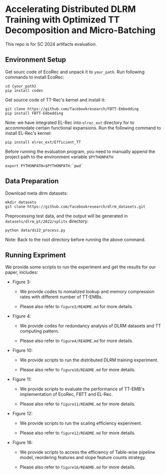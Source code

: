 # Accelerating Distributed DLRM Training with Optimized TT Decomposition and Micro-Batching

This repo is for SC 2024 artifacts evaluation.


## Environment Setup

Get sourc code of EcoRec and unpack it to `your_path`. Run following commands to install EcoRec:

```
cd {your_path}
pip install codes
```

Get source code of TT-Rec's kernel and install it:

```
git clone https://github.com/facebookresearch/FBTT-Embedding
pip install FBTT-Embedding
```

Note: we have integrated EL-Rec into `elrec_ext` directory for to accommodate certain functional expansions. Run the following command to install EL-Rec's kernel:

```
pip install elrec_ext/Efficient_TT
```

Before running the evaluation program, you need to manually append the project path to the environment variable `$PYTHONPATH`:

```
export PYTHONPATH=$PYTHONPATH:`pwd`
```

## Data Preparation

Download meta dlrm datasets:

```
mkdir datasets
git clone https://github.com/facebookresearch/dlrm_datasets.git
```

Preprocessing test data, and the output will be generated in `datasets/dlrm_pt/2022/splits` directory:

```
python data/ds22_process.py
```

Note: Back to the root directory before running the above command.


## Running Expriment

We provide some scripts to run the experiment and get the results for our paper, includes:

+ Figure 3:

    - We provide codes to nomalized lookup and memory compression rates with different number of TT-EMBs.

    - Please also refer to `figure3/README.md` for more details.

+ Figure 4:

    - We provide codes for redundancy analysis of DLRM datasets and TT computing pattern.

    - Please also refer to `figure4/README.md` for more details.


+ Figure 10:

    - We provide scripts to run the distributed DLRM training experiment.

    - Please also refer to `figure10/README.md` for more details.

+ Figure 11:

    - We provide scripts to evaluate the performance of TT-EMB's implementation of EcoRec, FBTT and EL-Rec.

    - Please also refer to `figure11/README.md` for more details.
  
+ Figure 12:

    - We provide scripts to run the scaling efficiency experiment.

    - Please also refer to `figure12/README.md` for more details.

+ Figure 16:

    - We provide scripts to access the efficiency of Table-wise pipeline model, reordering features and slope feature counts strategy.
    
    - Please also refer to `figure16/README.md` for more details.

